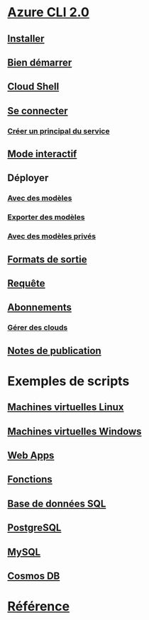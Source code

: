 # [Azure CLI 2.0](overview.md)
## [Installer](install-azure-cli.md)
## [Bien démarrer](get-started-with-azure-cli.md)
## [Cloud Shell](/azure/cloud-shell/overview)
## [Se connecter](authenticate-azure-cli.md)
### [Créer un principal du service](create-an-azure-service-principal-azure-cli.md)
## [Mode interactif](interactive-azure-cli.md)
## Déployer
### [Avec des modèles](/azure/azure-resource-manager/resource-group-template-deploy-cli?toc=%2fcli%2fazure%2ftoc.json&bc=%2fcli%2fazure%2fbreadcrumb%2ftoc.json)
### [Exporter des modèles](/azure/azure-resource-manager/resource-manager-export-template-cli?toc=%2fcli%2fazure%2ftoc.json&bc=%2fcli%2fazure%2fbreadcrumb%2ftoc.json)
### [Avec des modèles privés](/azure-resource-manager/resource-manager-cli-sas-token?toc=%2fcli%2fazure%2ftoc.json&bc=%2fcli%2fazure%2fbreadcrumb%2ftoc.json)
## [Formats de sortie](format-output-azure-cli.md)
## [Requête](query-azure-cli.md)
## [Abonnements](manage-azure-subscriptions-azure-cli.md)
### [Gérer des clouds](manage-clouds-azure-cli.md)
## [Notes de publication](release-notes-azure-cli.md)
# Exemples de scripts
## [Machines virtuelles Linux](/azure/virtual-machines/linux/cli-samples?toc=%2fcli%2fazure%2ftoc.json&bc=%2fcli%2fazure%2fbreadcrumb%2ftoc.json)
## [Machines virtuelles Windows](/azure/virtual-machines/windows/cli-samples?toc=%2fcli%2fazure%2ftoc.json&bc=%2fcli%2fazure%2fbreadcrumb%2ftoc.json)
## [Web Apps](/azure/app-service-web/app-service-cli-samples?toc=%2fcli%2fazure%2ftoc.json&bc=%2fcli%2fazure%2fbreadcrumb%2ftoc.json)
## [Fonctions](/azure/azure-functions/functions-cli-samples?toc=%2fcli%2fazure%2ftoc.json&bc=%2fcli%2fazure%2fbreadcrumb%2ftoc.json)
## [Base de données SQL](/azure/sql-database/sql-database-cli-samples?toc=%2fcli%2fazure%2ftoc.json&bc=%2fcli%2fazure%2fbreadcrumb%2ftoc.json)
## [PostgreSQL](/azure/postgresql/sample-scripts-azure-cli?toc=%2fcli%2fazure%2ftoc.json&bc=%2fcli%2fazure%2fbreadcrumb%2ftoc.json)
## [MySQL](/azure/mysql/sample-scripts-azure-cli?toc=%2fcli%2fazure%2ftoc.json&bc=%2fcli%2fazure%2fbreadcrumb%2ftoc.json)
## [Cosmos DB](/azure/cosmos-db/cli-samples?toc=%2fcli%2fazure%2ftoc.json&bc=%2fcli%2fazure%2fbreadcrumb%2ftoc.json)
# [Référence](../docs-ref-autogen/refTOC.md)
